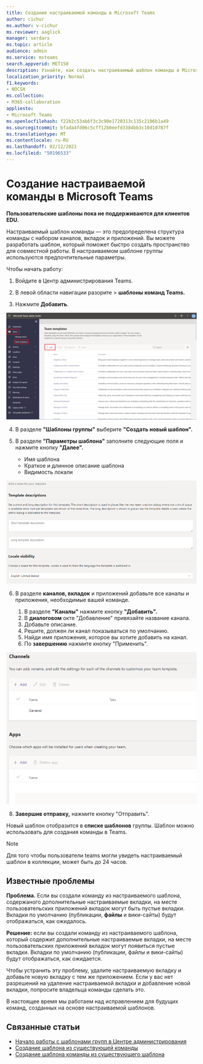 ```yaml
---
title: Создание настраиваемой команды в Microsoft Teams
author: cichur
ms.author: v-cichur
ms.reviewer: aaglick
manager: serdars
ms.topic: article
audience: admin
ms.service: msteams
search.appverid: MET150
description: Узнайте, как создать настраиваемый шаблон команды в Microsoft Teams.
localization_priority: Normal
f1.keywords:
- NOCSH
ms.collection:
- M365-collaboration
appliesto:
- Microsoft Teams
ms.openlocfilehash: f22b2c53ab6f3c3c90e1720313c135c2106b1a49
ms.sourcegitcommit: bfada4fd06c5cff12b0eefd3384bb3c10d10787f
ms.translationtype: MT
ms.contentlocale: ru-RU
ms.lasthandoff: 02/12/2021
ms.locfileid: "50196533"
---
```

# <a name="create-a-custom-team-template-in-microsoft-teams"></a>Создание настраиваемой команды в Microsoft Teams

**Пользовательские шаблоны пока не поддерживаются для клиентов EDU.**

Настраиваемый шаблон команды — это предопределена структура команды с набором каналов, вкладок и приложений. Вы можете разработать шаблон, который поможет быстро создать пространство для совместной работы. В настраиваемом шаблоне группы используются предпочтительные параметры.  

Чтобы начать работу:

1. Войдите в Центр администрирования Teams.

2. В левой области навигации разорите  >  **шаблоны команд Teams.**

3. Нажмите **Добавить**.

![Диалоговое окно "Шаблоны группы" с выделенной командой "Добавить".](media/team-templates-new.png)

4. В разделе **"Шаблоны группы"** выберите **"Создать новый шаблон".**

5. В разделе **"Параметры шаблона"** заполните следующие поля и нажмите кнопку **"Далее".**
    - Имя шаблона
    - Краткое и длинное описание шаблона
    - Видимость локали  

![Изображение диалоговое окно параметров шаблонов группы.](media/template-add-a-name.png)

6. В разделе **каналов, вкладок** и приложений добавьте все каналы и приложения, необходимые вашей команде.

    1. В разделе **"Каналы"** нажмите кнопку **"Добавить".**
    2. В **диалоговом** окте "Добавление" привязайте название канала.
    3. Добавьте описание.
    4. Решите, должен ли канал показываться по умолчанию.
    5. Найди имя приложения, которое вы хотите добавить на канал.
    6. По **завершению** нажмите кнопку "Применить".

![Изображение каналов, вкладок и экрана приложений для шаблонов команд.](media/template-channels-tabs-apps.png)

8. **Завершив отправку,** нажмите кнопку "Отправить".

Новый шаблон отобразится в **списке шаблонов** группы. Шаблон можно использовать для создания команды в Teams.

> [!Note]
> Для того чтобы пользователи teams могли увидеть настраиваемый шаблон в коллекции, может быть до 24 часов.

## <a name="known-issues"></a>Известные проблемы 

**Проблема.** Если вы создали команду из настраиваемого шаблона, содержаного дополнительные настраиваемые вкладки, на месте пользовательских приложений вкладок могут быть пустые вкладки. Вкладки по умолчанию (публикации,  **файлы** и вики-сайты) будут отображаться, как ожидалось.

**Решение:** если вы создали команду из настраиваемого шаблона, который содержит дополнительные настраиваемые вкладки, на месте пользовательских приложений вкладок могут появиться пустые вкладки. Вкладки по умолчанию (публикации, файлы и вики-сайты) будут отображаться, как ожидается.

Чтобы устранить эту проблему, удалите настраиваемую вкладку и добавьте новую вкладку с тем же приложением. Если у вас нет разрешений на удаление настраиваемой вкладки и добавление новой вкладки, попросите владельца команды сделать это.

В настоящее время мы работаем над исправлением для будущих команд, созданных на основе настраиваемой шаблонов.

## <a name="related-topics"></a>Связанные статьи

- [Начало работы с шаблонами групп в Центре администрирования](get-started-with-teams-templates-in-the-admin-console.md)
- [Создание шаблона из существующей команды](create-template-from-existing-team.md)
- [Создание шаблона команды из существующего шаблона](create-template-from-existing-template.md)
